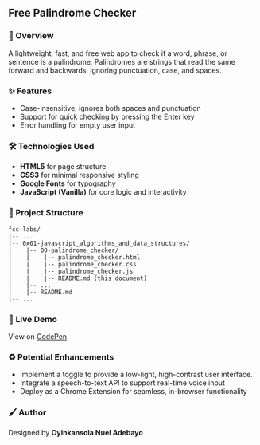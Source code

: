 ## Free Palindrome Checker

### :book: Overview

A lightweight, fast, and free web app to check if a word, phrase, or sentence is a palindrome. Palindromes are strings that read the same forward and backwards, ignoring punctuation, case, and spaces.

### :sparkles: Features

- Case-insensitive, ignores both spaces and punctuation
- Support for quick checking by pressing the Enter key
- Error handling for empty user input

### :hammer_and_wrench: Technologies Used

- **HTML5** for page structure
- **CSS3** for minimal responsive styling
- **Google Fonts** for typography
- **JavaScript (Vanilla)** for core logic and interactivity

### :file_folder: Project Structure

```
fcc-labs/
|-- ...
|-- 0x01-javascript_algorithms_and_data_structures/
|    |-- 00-palindrome_checker/
|    |    |-- palindrome_checker.html
|    |    |-- palindrome_checker.css
|    |    |-- palindrome_checker.js
|    |    |-- README.md (this document)
|    |-- ...
|    |-- README.md
|-- ...
```

### :rocket: Live Demo

View on [CodePen](https://codepen.io/oyingidie/full/bGPaNBg)



### :recycle: Potential Enhancements

- Implement a toggle to provide a low-light, high-contrast user interface. 
- Integrate a speech-to-text API to support real-time voice input
- Deploy as a Chrome Extension for seamless, in-browser functionality

### :paintbrush: Author

Designed by **Oyinkansola Nuel Adebayo**
